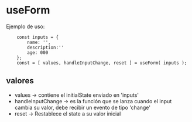 # useForm

Ejemplo de uso: 

```
    const inputs = {
        name: '',
        description:''
        age: 000
    };
    const = [ values, handleInputChange, reset ] = useForm( inputs );
```
## valores

- values -> contiene el initialState enviado en 'inputs'
- handleInputChange -> es la función que se lanza cuando el input cambia su valor, debe recibir un evento de tipo 'change'
- reset -> Restablece el state a su valor inicial 
